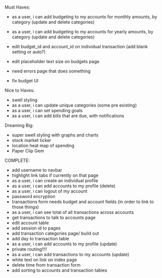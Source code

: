 

Must Haves:
- as a user, i can add budgeting to my accounts for monthly amounts, by category (update and delete categories)
- as a user, i can add budgeting to my accounts for yearly amounts, by category (update and delete categories)

- edit budget_id and account_id on individual transaction (add blank setting or auto?)
- edit placeholder text size on budgets page
- need errors page that does something
- fix budget UI  

Nice to Haves:
- swell styling
- as a user, i can update unique categories (some pre existing)
- as a user, i can set spending goals
- as a user, i can add bills that are due, with notifications

Dreaming Big:
- super swell styling with graphs and charts
- stock market ticker
- location heat map of spending
- Paper Clip Gem

COMPLETE:
- add username to navbar
- highlight link tabs if currently on that page
- as a user, i can create an individual profile
- as a user, i can add accounts to my profile (delete)
- as a user, i can logout of my account
- password encryption
- transactions form needs budget and account fields (in order to link to those things)
- as a user, i can see total of all transactions across accounts
- get transactions to talk to accounts page
- edit account table
- add session id to pages
- add transaction categories page/ build out
- add day to transaction table
- as a user, i can add accounts to my profile (update)
- private routing!!!!
- as a user, i can add transactions to my accounts (update)
- white text on link on index page
- delete time from transaction form
- add sorting to accounts and transaction tables
